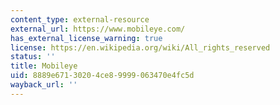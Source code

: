 ```yaml
---
content_type: external-resource
external_url: https://www.mobileye.com/
has_external_license_warning: true
license: https://en.wikipedia.org/wiki/All_rights_reserved
status: ''
title: Mobileye
uid: 8889e671-3020-4ce8-9999-063470e4fc5d
wayback_url: ''
---
```

